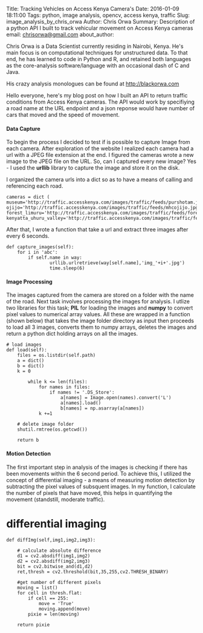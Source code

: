 
Title: Tracking Vehicles on Access Kenya Camera's
Date: 2016-01-09 18:11:00
Tags: python, image analysis, opencv, access kenya, traffic
Slug: image_analysis_by_chris_orwa
Author: Chris Orwa
Summary: Description of a python API I built to track vehicular movement on Access Kenya cameras
email: chrisorwa@gmail.com
about_author: <p> Chris Orwa is a Data Scientist currently residing in Nairobi, Kenya. He's main focus is on computational techniques for unstructured data. To that end, he has learned to code in Python and R, and retained both languages as the core-analysis software/language with an occasional dash of C and Java. </p><p>His crazy analysis monologues can be found at <a href="http://blackorwa.com" target="_blank">http://blackorwa.com </a></p>

Hello everyone, here's my blog post on how I built an API to return traffic conditions from Access Kenya cameras. The API would work by specifiying a road name at the URL endpoint and a json reponse would have number of cars that moved and the speed of movement. 

#### Data Capture
To begin the process I decided to test if is possible to capture Image from each camera. After exploration of the website I realized each camera had a url with a JPEG file extension at the end. I figured the cameras wrote a new image to the JPEG file on the URL. So, can I captured every new image? Yes - I used the **urllib** library to capture the image and store it on the disk.

I organized the camera urls into a dict so as to have a means of calling and referencing each road.

    cameras = dict (
    museum='http://traffic.accesskenya.com/images/traffic/feeds/purshotam.jpg',
    ojijo='http://traffic.accesskenya.com/images/traffic/feeds/mhcojijo.jpg',
    forest_limuru='http://traffic.accesskenya.com/images/traffic/feeds/forestlimuru.jpg?',
    kenyatta_uhuru_valley='http://traffic.accesskenya.com/images/traffic/feeds/barclaysplaza.jpg',)
    
After that, I wrote a function that take a url and extract three images after every 6 seconds.

    def capture_images(self):
        for i in 'abc':
            if self.name in way:
                    urllib.urlretrieve(way[self.name],'img_'+i+'.jpg')
                    time.sleep(6)

#### Image Processing
The images captured from the camera are stored on a folder with the name of the road. Next task involves processing the images for analysis. I utlize two libraries for this task; **PIL** for loading the images and **numpy** to convert pixel values to numerical array values. All these are wrapped in a function (shown below) that takes the image folder directory as input then proceeds to load all 3 images, converts them to numpy arrays, deletes the images and return a python dict holding arrays on all the images.

    # load images
    def load(self):
        files = os.listdir(self.path)
        a = dict()
        b = dict()
        k = 0

            while k <= len(files):
                for names in files:
                    if names != '.DS_Store':
                        a[names] = Image.open(names).convert('L')
                        a[names].load()
                        b[names] = np.asarray(a[names])     
                k +=1

        # delete image folder
        shutil.rmtree(os.getcwd())
            
        return b

#### Motion Detection
The first important step in analysis of the images is checking if there has been movements within the 6 second period. To achieve this, I utilized the concept of differential imaging - a means of measuring motion detection by subtracting the pixel values of subsquent images. In my function, I calculate the number of pixels that have moved, this helps in quantifying the movement (standstill, moderate traffic).

# differential imaging
    def diffImg(self,img1,img2,img3):

        # calculate absolute difference
        d1 = cv2.absdiff(img1,img2)
        d2 = cv2.absdiff(img2,img3)
        bit = cv2.bitwise_and(d1,d2)
        ret,thresh = cv2.threshold(bit,35,255,cv2.THRESH_BINARY)

        #get number of different pixels
        moving = list()
        for cell in thresh.flat:
            if cell == 255:
                move = 'True'
                moving.append(move)
            pixie = len(moving)

        return pixie
